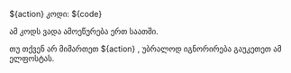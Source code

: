 ${action} კოდი: ${code}

ამ კოდს ვადა ამოეწურება ერთ საათში.

თუ თქვენ არ მიმართეთ ${action} , უბრალოდ იგნორირება გაუკეთეთ ამ ელფოსტას.
